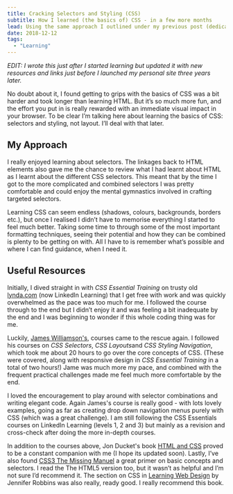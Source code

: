 ```yaml
---
title: Cracking Selectors and Styling (CSS)
subtitle: How I learned (the basics of) CSS - in a few more months
lead: Using the same approach I outlined under my previous post (dedication, patience, good tutorials) basic CSS can be really good fun.
date: 2018-12-12
tags:
  - "Learning"
---
```


_EDIT: I wrote this just after I started learning but updated it with new resources and links just before I launched my personal site three years later._

No doubt about it, I found getting to grips with the basics of CSS was a bit harder and took longer than learning HTML. But it’s so much more fun, and the effort you put in is really rewarded with an immediate visual impact in your browser. To be clear I’m talking here about learning the basics of CSS: selectors and styling, not layout. I’ll deal with that later.

## My Approach

I really enjoyed learning about selectors. The linkages back to HTML elements also gave me the chance to review what I had learnt about HTML as I learnt about the different CSS selectors. This meant that by the time I got to the more complicated and combined selectors I was pretty comfortable and could enjoy the mental gymnastics involved in crafting targeted selectors.

Learning CSS can seem endless (shadows, colours, backgrounds, borders etc.), but once I realised I didn’t have to memorise everything I started to feel much better. Taking some time to through some of the most important formatting techniques, seeing their potential and how they can be combined is plenty to be getting on with. All I have to is remember what’s possible and where I can find guidance, when I need it.

## Useful Resources

Initially, I dived straight in with <i>CSS Essential Training</i> on trusty old [lynda.com](https://www.linkedin.com/learning/) (now LinkedIn Learning) that I get free with work and was quickly overwhelmed as the pace was too much for me. I followed the course through to the end but I didn’t enjoy it and was feeling a bit inadequate by the end and I was beginning to wonder if this whole coding thing was for me.

Luckily, [James Williamson's](http://simpleprimate.com/), courses came to the rescue again. I followed his courses on <i>CSS Selectors</i>, <i>CSS Layouts</i>and <i>CSS Styling Navigation</i>, which took me about 20 hours to go over the core concepts of CSS. (These were covered, along with responsive design in _CSS Essential Training_ in a total of two hours!) Jame was much more my pace, and combined with the frequent practical challenges made me feel much more comfortable by the end.

I loved the encouragement to play around with selector combinations and writing elegant code. Again James's course is really good - with lots lovely examples, going as far as creating drop down navigation menus purely with CSS (which was a great challenge). I am still following the CSS Essentials courses on LinkedIn Learning (levels 1, 2 and 3) but mainly as a revision and cross-check after doing the more in-depth courses.

In addition to the courses above, Jon Ducket's book [HTML and CSS](https://htmlandcssbook.com) proved to be a constant companion with me (I hope its updated soon). Lastly, I’ve also found [CSS3 The Missing Manuel](https://www.oreilly.com/library/view/css3-the-missing/9781449339456/) a great primer on basic concepts and selectors. I read the The HTML5 version too, but it wasn’t as helpful and I’m not sure I’d recommend it. The section on CSS in [Learning Web Design](https://learningwebdesign.com) by Jennifer Robbins was also really, ready good. I really recommend this book.
